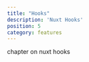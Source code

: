 ```yaml
---
title: "Hooks"
description: 'Nuxt Hooks'
position: 5
category: features
---
```


chapter on nuxt hooks
